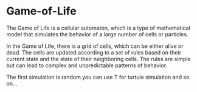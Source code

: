# Game-of-Life
The Game of Life is a cellular automaton, which is a type of mathematical model that simulates the behavior of a large number of cells or particles.

In the Game of Life, there is a grid of cells, which can be either alive or dead. The cells are updated according to a set of rules based on their current state and the state of their neighboring cells. 
The rules are simple but can lead to complex and unpredictable patterns of behavior.

The first simulation is random
you can use T for turtule simulation and so on...
